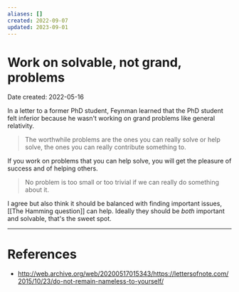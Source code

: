 ```yaml
---
aliases: []
created: 2022-09-07
updated: 2023-09-01
---
```


# Work on solvable, not grand, problems
Date created: 2022-05-16

In a letter to a former PhD student, Feynman learned that the PhD student felt inferior because he wasn't working on grand problems like general relativity.

> The worthwhile problems are the ones you can really solve or help solve, the ones you can really contribute something to.

If you work on problems that you can help solve, you will get the pleasure of success and of helping others.

> No problem is too small or too trivial if we can really do something about it.

I agree but also think it should be balanced with finding important issues, [[The Hamming question]] can help. Ideally they should be *both* important and solvable, that's the sweet spot.

---
# References
* http://web.archive.org/web/20200517015343/https://lettersofnote.com/2015/10/23/do-not-remain-nameless-to-yourself/